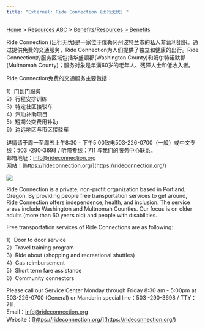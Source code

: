 ```yaml
---
title: "External: Ride Connection (出行无忧) "
---
```


[Home](https://pdxchinese.org/) > [Resources ABC](https://pdxchinese.org/resources/) > [Benefits/Resources > Benefits](https://pdxchinese.org/resources/benefits/resources/)

Ride Connection (出行无忧)是一家位于俄勒冈州波特兰市的私人非营利组织。通过提供免费的交通服务，Ride Connection为人们提供了独立和健康的出行。Ride Connection的服务区域包括华盛顿郡(Washington County)和姆尔特诺默郡(Multnomah County)；服务对象是年满60岁的老年人、残障人士和低收入者。

Ride Connection免费的交通服务主要包括：

1）门到门服务  
2）行程安排训练  
3）特定社区接驳车  
4）汽油补助项目  
5）短期公交费用补助  
6）边远地区与市区接驳车  

详情请于周一至周五上午8:30 - 下午5:00致电503-226-0700（一般）或中文专线：503 -290-3698  / 听障专线：711 与我们的服务中心联系。  
邮箱地址：[info@rideconnection.org](mailto:info@rideconnection.org)  
网站：[https://rideconnection.org/](https://rideconnection.org/)  

![](https://res.cloudinary.com/dhngj18do/image/upload/f_auto,q_auto/v1/images/divider)

Ride Connection is a private, non-profit organization based in Portland, Oregon. By providing people free transportation services to get around, Ride Connection offers independence, health, and inclusion. The service areas include Washington and Multnomah Counties. Our focus is on older adults (more than 60 years old) and people with disabilities.

Free transportation services of Ride Connections are as following:

1）Door to door service  
2）Travel training program  
3）Ride about (shopping and recreational shuttles)  
4）Gas reimbursement  
5）Short term fare assistance  
6）Community connectors  

Please call our Service Center Monday through Friday 8:30 am - 5:00pm at 503-226-0700 (General) or Mandarin special line：503 -290-3698  / TTY：711.  
Email：[info@rideconnection.org](mailto:info@rideconnection.org)  
Website：[https://rideconnection.org/](https://rideconnection.org/)  
